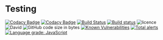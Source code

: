 # Testing
[![Codacy Badge](https://api.codacy.com/project/badge/Grade/56350da888ad418f82727ac98548310c)](https://app.codacy.com/app/rajatgour95/Testing?utm_source=github.com&utm_medium=referral&utm_content=Rajat1999/Testing&utm_campaign=Badge_Grade_Dashboard)
[![Codacy Badge](https://api.codacy.com/project/badge/Grade/b137ca6c7f5949579d4d6e66c05c1315)](https://app.codacy.com/app/Rajat1999/Testing?utm_source=github.com&utm_medium=referral&utm_content=Rajat1999/Testing&utm_campaign=Badge_Grade_Dashboard)
[![Build Status](https://travis-ci.com/Rajat1999/Testing.svg?branch=master)](https://travis-ci.com/Rajat1999/Testing)
[![Build status](https://ci.appveyor.com/api/projects/status/4t27yx7l57iyvr59?svg=true)](https://ci.appveyor.com/project/Rajat1999/Testing)
![licence](https://img.shields.io/github/license/Rajat1999/Testing.svg)
![David](https://img.shields.io/david/Rajat1999/Testing.svg)
![GitHub code size in bytes](https://img.shields.io/github/languages/code-size/Rajat1999/Testing.svg)
[![Known Vulnerabilities](https://snyk.io/test/github/Rajat1999/Testing/badge.svg?targetFile=package.json)](https://snyk.io/test/github/Rajat1999/Testing?targetFile=package.json)
[![Total alerts](https://img.shields.io/lgtm/alerts/g/Rajat1999/Testing.svg?logo=lgtm&logoWidth=18)](https://lgtm.com/projects/g/Rajat1999/Testing/alerts/)
[![Language grade: JavaScript](https://img.shields.io/lgtm/grade/javascript/g/Rajat1999/Testing.svg?logo=lgtm&logoWidth=18)](https://lgtm.com/projects/g/shubhampal98/MarketPlace/context:javascript)
